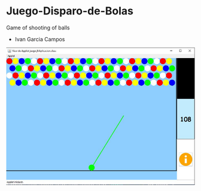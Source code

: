 # Juego-Disparo-de-Bolas
Game of shooting of balls

* Ivan Garcia Campos


<img src="https://github.com/alu0100693737/Juego-Disparo-de-Bolas/blob/master/Captura.JPG" width="800">
